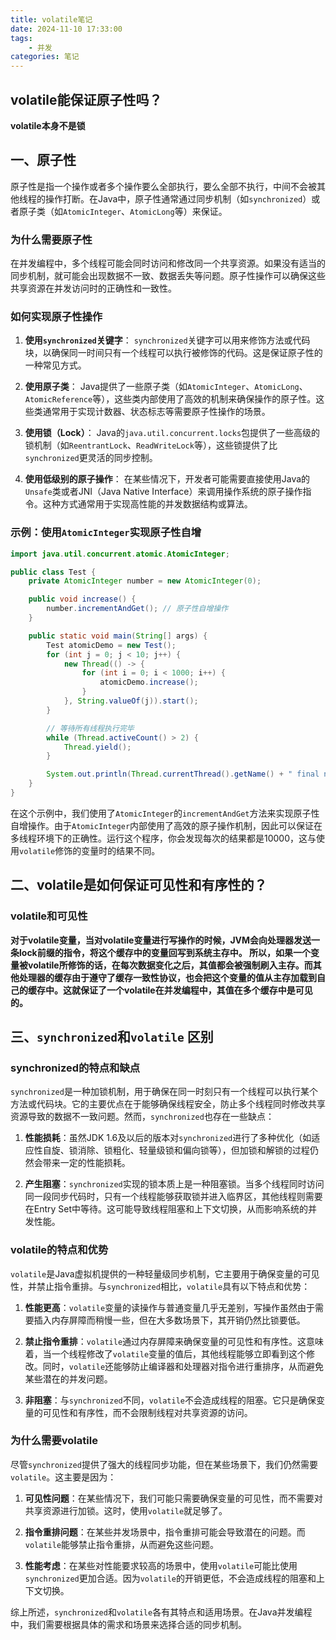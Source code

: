```yaml
---
title: volatile笔记 
date: 2024-11-10 17:33:00
tags:
	- 并发
categories: 笔记
---
```


## volatile能保证原子性吗？
**volatile本身不是锁**
## 一、原子性

原子性是指一个操作或者多个操作要么全部执行，要么全部不执行，中间不会被其他线程的操作打断。在Java中，原子性通常通过同步机制（如`synchronized`）或者原子类（如`AtomicInteger`、`AtomicLong`等）来保证。

### 为什么需要原子性

在并发编程中，多个线程可能会同时访问和修改同一个共享资源。如果没有适当的同步机制，就可能会出现数据不一致、数据丢失等问题。原子性操作可以确保这些共享资源在并发访问时的正确性和一致性。

### 如何实现原子性操作

1. **使用`synchronized`关键字**：
   `synchronized`关键字可以用来修饰方法或代码块，以确保同一时间只有一个线程可以执行被修饰的代码。这是保证原子性的一种常见方式。

2. **使用原子类**：
   Java提供了一些原子类（如`AtomicInteger`、`AtomicLong`、`AtomicReference`等），这些类内部使用了高效的机制来确保操作的原子性。这些类通常用于实现计数器、状态标志等需要原子性操作的场景。

3. **使用锁（Lock）**：
   Java的`java.util.concurrent.locks`包提供了一些高级的锁机制（如`ReentrantLock`、`ReadWriteLock`等），这些锁提供了比`synchronized`更灵活的同步控制。

4. **使用低级别的原子操作**：
   在某些情况下，开发者可能需要直接使用Java的`Unsafe`类或者JNI（Java Native Interface）来调用操作系统的原子操作指令。这种方式通常用于实现高性能的并发数据结构或算法。

### 示例：使用`AtomicInteger`实现原子性自增

```java
import java.util.concurrent.atomic.AtomicInteger;

public class Test {
    private AtomicInteger number = new AtomicInteger(0);

    public void increase() {
        number.incrementAndGet(); // 原子性自增操作
    }

    public static void main(String[] args) {
        Test atomicDemo = new Test();
        for (int j = 0; j < 10; j++) {
            new Thread(() -> {
                for (int i = 0; i < 1000; i++) {
                    atomicDemo.increase();
                }
            }, String.valueOf(j)).start();
        }

        // 等待所有线程执行完毕
        while (Thread.activeCount() > 2) {
            Thread.yield();
        }

        System.out.println(Thread.currentThread().getName() + " final number result = " + atomicDemo.number.get());
    }
}
```

在这个示例中，我们使用了`AtomicInteger`的`incrementAndGet`方法来实现原子性自增操作。由于`AtomicInteger`内部使用了高效的原子操作机制，因此可以保证在多线程环境下的正确性。运行这个程序，你会发现每次的结果都是10000，这与使用`volatile`修饰的变量时的结果不同。

## 二、volatile是如何保证可见性和有序性的？ 
### volatile和可见性 
**对于volatile变量，当对volatile变量进行写操作的时候，JVM会向处理器发送一条lock前缀的指令，将这个缓存中的变量回写到系统主存中。 所以，如果一个变量被volatile所修饰的话，在每次数据变化之后，其值都会被强制刷入主存。而其他处理器的缓存由于遵守了缓存一致性协议，也会把这个变量的值从主存加载到自己的缓存中。这就保证了一个volatile在并发编程中，其值在多个缓存中是可见的。**


## 三、`synchronized`和`volatile` 区别

### synchronized的特点和缺点

`synchronized`是一种加锁机制，用于确保在同一时刻只有一个线程可以执行某个方法或代码块。它的主要优点在于能够确保线程安全，防止多个线程同时修改共享资源导致的数据不一致问题。然而，`synchronized`也存在一些缺点：

1. **性能损耗**：虽然JDK 1.6及以后的版本对`synchronized`进行了多种优化（如适应性自旋、锁消除、锁粗化、轻量级锁和偏向锁等），但加锁和解锁的过程仍然会带来一定的性能损耗。

2. **产生阻塞**：`synchronized`实现的锁本质上是一种阻塞锁。当多个线程同时访问同一段同步代码时，只有一个线程能够获取锁并进入临界区，其他线程则需要在Entry Set中等待。这可能导致线程阻塞和上下文切换，从而影响系统的并发性能。

### volatile的特点和优势

`volatile`是Java虚拟机提供的一种轻量级同步机制，它主要用于确保变量的可见性，并禁止指令重排。与`synchronized`相比，`volatile`具有以下特点和优势：

1. **性能更高**：`volatile`变量的读操作与普通变量几乎无差别，写操作虽然由于需要插入内存屏障而稍慢一些，但在大多数场景下，其开销仍然比锁要低。

2. **禁止指令重排**：`volatile`通过内存屏障来确保变量的可见性和有序性。这意味着，当一个线程修改了`volatile`变量的值后，其他线程能够立即看到这个修改。同时，`volatile`还能够防止编译器和处理器对指令进行重排序，从而避免某些潜在的并发问题。

3. **非阻塞**：与`synchronized`不同，`volatile`不会造成线程的阻塞。它只是确保变量的可见性和有序性，而不会限制线程对共享资源的访问。

### 为什么需要volatile

尽管`synchronized`提供了强大的线程同步功能，但在某些场景下，我们仍然需要`volatile`。这主要是因为：

1. **可见性问题**：在某些情况下，我们可能只需要确保变量的可见性，而不需要对共享资源进行加锁。这时，使用`volatile`就足够了。

2. **指令重排问题**：在某些并发场景中，指令重排可能会导致潜在的问题。而`volatile`能够禁止指令重排，从而避免这些问题。

3. **性能考虑**：在某些对性能要求较高的场景中，使用`volatile`可能比使用`synchronized`更加合适。因为`volatile`的开销更低，不会造成线程的阻塞和上下文切换。

综上所述，`synchronized`和`volatile`各有其特点和适用场景。在Java并发编程中，我们需要根据具体的需求和场景来选择合适的同步机制。
